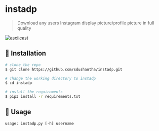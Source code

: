 # instadp
> Download any users Instagram display picture/profile picture in full quality

[![asciicast](https://asciinema.org/a/210125.svg)](https://asciinema.org/a/210125)

## :floppy_disk: Installation

```bash
# clone the repo
$ git clone https://github.com/sdushantha/instadp.git

# change the working directory to instadp
$ cd instadp

# install the requirements
$ pip3 install -r requirements.txt
```

## :hammer: Usage
```
usage: instadp.py [-h] username
```
